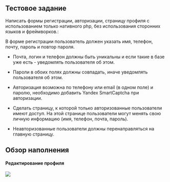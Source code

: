 ## Тестовое задание

Написать формы регистрации, авторизации, страницу профиля с использованием только нативного php, без использования сторонних языков и фреймворков.:

В форме регистрации пользователь должен указать имя, телефон, почту, пароль и повтор пароля.
- Почта, логин  и телефон должны быть уникальны и если такие в базе уже есть - уведомлять пользователя об этом.
- Пароли в обоих полях должны совпадать, иначе уведомлять пользователя об этом.

- Авторизация возможна по телефону или email (в одном поле) и паролю, необходимо добавить Yandex SmartCaptcha при авторизации.

- Сделать страницу, к которой только авторизованные пользователи имеют доступ. На этой странице пользователи могут менять свою личную информацию (имя, телефон, почта, пароль).

- Неавторизованные пользователи должны перенаправляться на главную страницу.

## Обзор наполнения

<summary> <h4> Редактирование профиля </h4> </summary>
<img src="https://github.com/OlegTatarenko/only-test/master/video/profile.gif">